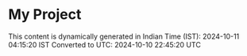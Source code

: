 # My Project

This content is dynamically generated in Indian Time (IST): 2024-10-11 04:15:20 IST
Converted to UTC: 2024-10-10 22:45:20 UTC
